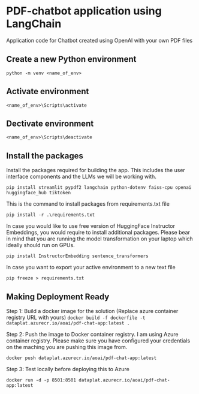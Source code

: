 # PDF-chatbot application using LangChain

Application code for Chatbot created using OpenAI with your own PDF files

## Create a new Python environment

`python -m venv <name_of_env>`

## Activate environment

`<name_of_env>\Scripts\activate`

## Dectivate environment

`<name_of_env>\Scripts\deactivate`

## Install the packages

Install the packages required for building the app. This includes the user interface components and the LLMs we will be working with.

`pip install streamlit pypdf2 langchain python-dotenv faiss-cpu openai huggingface_hub tiktoken`

This is the command to install packages from requirements.txt file

`pip install -r .\requirements.txt`

In case you would like to use free version of HuggingFace Instructor Embeddings, you would require to install additional packages. Please bear in mind that you are running the model transformation on your laptop which ideally should run on GPUs.

`pip install InstructorEmbedding sentence_transformers`

In case you want to export your active environment to a new text file

`pip freeze > requirements.txt`


## Making Deployment Ready

Step 1: Build a docker image for the solution (Replace azure container registry URL with yours)
`docker build -f dockerfile -t dataplat.azurecr.io/aoai/pdf-chat-app:latest .`

Step 2: Push the image to Docker container registry. I am using Azure container registry. Please make sure you have configured your credentials on the maching you are pushing this image from.

`docker push dataplat.azurecr.io/aoai/pdf-chat-app:latest`

Step 3: Test locally before deploying this to Azure

`docker run -d -p 8501:8501 dataplat.azurecr.io/aoai/pdf-chat-app:latest`

